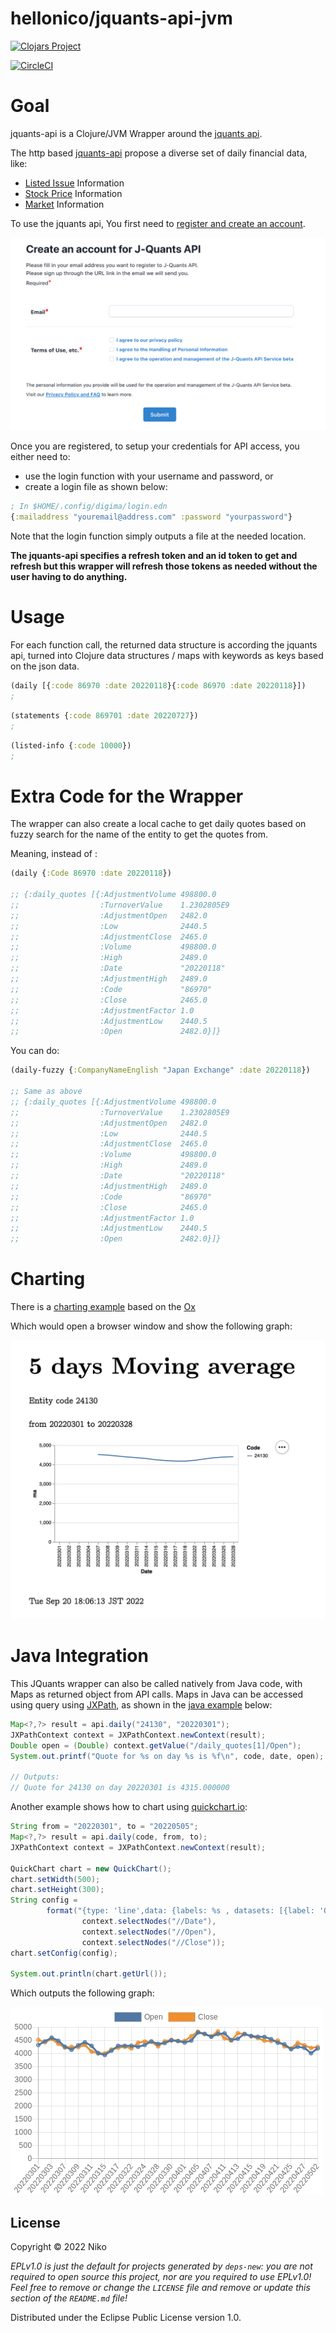 # hellonico/jquants-api-jvm

[![Clojars Project](https://img.shields.io/clojars/v/net.clojars.hellonico/jquants-api-jvm.svg?include_prereleases)](https://clojars.org/net.clojars.hellonico/jquants-api-jvm)

[![CircleCI](https://dl.circleci.com/status-badge/img/gh/hellonico/jquants-api-jvm/tree/master.svg?style=svg)](https://dl.circleci.com/status-badge/redirect/gh/hellonico/jquants-api-jvm/tree/master)


# Goal

jquants-api is a Clojure/JVM Wrapper around the [jquants api](https://jpx-jquants.com/).

The http based [jquants-api](https://jpx.gitbook.io/j-quants-api-en/api-reference/) propose a diverse set of daily financial data, like: 

- [Listed Issue](https://jpx.gitbook.io/j-quants-api-en/api-reference/listed-api) Information
- [Stock Price](https://jpx.gitbook.io/j-quants-api-en/api-reference/prices-api) Information
- [Market](https://jpx.gitbook.io/j-quants-api-en/api-reference/markets-api) Information

To use the jquants api, You first need to [register and create an account](https://application.jpx-jquants.com/register). 

![](doc/register.png)

Once you are registered, to setup your credentials for API access, you either need to:

- use the login function with your username and password, or
- create a login file as shown below:

```clojure
; In $HOME/.config/digima/login.edn
{:mailaddress "youremail@address.com" :password "yourpassword"}
```

Note that the login function simply outputs a file at the needed location.

__The jquants-api specifies a refresh token and an id token to get and refresh but this wrapper will refresh those tokens as needed without the user having to do anything.__

# Usage

For each function call, the returned data structure is according the jquants api, turned into Clojure data structures / maps with keywords as keys based on the json data.


```clojure
(daily [{:code 86970 :date 20220118}{:code 86970 :date 20220118}])
; 
```

```clojure
(statements {:code 869701 :date 20220727})
; 
```

```clojure
(listed-info {:code 10000})
; 
```


# Extra Code for the Wrapper

The wrapper can also create a local cache to get daily quotes based on fuzzy search for the name of the entity to get the quotes from.

Meaning, instead of :

```clojure
(daily {:Code 86970 :date 20220118})

;; {:daily_quotes [{:AdjustmentVolume 498800.0
;;                  :TurnoverValue    1.2302805E9
;;                  :AdjustmentOpen   2482.0
;;                  :Low              2440.5
;;                  :AdjustmentClose  2465.0
;;                  :Volume           498800.0
;;                  :High             2489.0
;;                  :Date             "20220118"
;;                  :AdjustmentHigh   2489.0
;;                  :Code             "86970"
;;                  :Close            2465.0
;;                  :AdjustmentFactor 1.0
;;                  :AdjustmentLow    2440.5
;;                  :Open             2482.0}]}
```

You can do:
```clojure
(daily-fuzzy {:CompanyNameEnglish "Japan Exchange" :date 20220118})

;; Same as above
;; {:daily_quotes [{:AdjustmentVolume 498800.0
;;                  :TurnoverValue    1.2302805E9
;;                  :AdjustmentOpen   2482.0
;;                  :Low              2440.5
;;                  :AdjustmentClose  2465.0
;;                  :Volume           498800.0
;;                  :High             2489.0
;;                  :Date             "20220118"
;;                  :AdjustmentHigh   2489.0
;;                  :Code             "86970"
;;                  :Close            2465.0
;;                  :AdjustmentFactor 1.0
;;                  :AdjustmentLow    2440.5
;;                  :Open             2482.0}]}
```

# Charting

There is a [charting example](./examples/charting-with-ox/src/hellonico/charting.clj) based on the [Ox](https://github.com/metasoarous/oz)

Which would open a browser window and show the following graph:

![](doc/preview.png)

# Java Integration

This JQuants wrapper can also be called natively from Java code, with Maps as returned object from API calls.
Maps in Java can be accessed using query using [JXPath](https://commons.apache.org/proper/commons-jxpath/), as shown in the [java example](./examples/JavaSample/src/main/java/info/hellonico/jquantsapi/JQuantsApiSample.java) below:

```java
Map<?,?> result = api.daily("24130", "20220301");
JXPathContext context = JXPathContext.newContext(result);
Double open = (Double) context.getValue("/daily_quotes[1]/Open");
System.out.printf("Quote for %s on day %s is %f\n", code, date, open);

// Outputs:
// Quote for 24130 on day 20220301 is 4315.000000
```

Another example shows how to chart using [quickchart.io](https://quickchart.io/):

```java
String from = "20220301", to = "20220505";
Map<?,?> result = api.daily(code, from, to);
JXPathContext context = JXPathContext.newContext(result);

QuickChart chart = new QuickChart();
chart.setWidth(500);
chart.setHeight(300);
String config =
        format("{type: 'line',data: {labels: %s , datasets: [{label: 'Open', data:%s ,fill: false}, {label: 'Close', data:%s ,fill: false}]}}",
                context.selectNodes("//Date"),
                context.selectNodes("//Open"),
                context.selectNodes("//Close"));
chart.setConfig(config);

System.out.println(chart.getUrl());
```

Which outputs the following graph:

![](doc/javachart.webp)

## License

Copyright © 2022 Niko

_EPLv1.0 is just the default for projects generated by `deps-new`: you are not_
_required to open source this project, nor are you required to use EPLv1.0!_
_Feel free to remove or change the `LICENSE` file and remove or update this_
_section of the `README.md` file!_

Distributed under the Eclipse Public License version 1.0.
